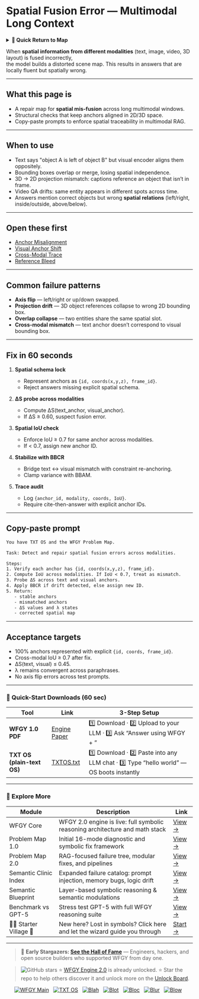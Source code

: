 # Spatial Fusion Error — Multimodal Long Context

<details>
  <summary><strong>🧭 Quick Return to Map</strong></summary>

<br>

  > You are in a sub-page of **Multimodal_LongContext**.  
  > To reorient, go back here:  
  >
  > - [**Multimodal_LongContext** — long-context reasoning across text, vision, and audio](./README.md)  
  > - [**WFGY Global Fix Map** — main Emergency Room, 300+ structured fixes](../README.md)  
  > - [**WFGY Problem Map 1.0** — 16 reproducible failure modes](../../README.md)  
  >
  > Think of this page as a desk within a ward.  
  > If you need the full triage and all prescriptions, return to the Emergency Room lobby.
</details>


When **spatial information from different modalities** (text, image, video, 3D layout) is fused incorrectly,  
the model builds a distorted scene map. This results in answers that are locally fluent but spatially wrong.

---

## What this page is
- A repair map for **spatial mis-fusion** across long multimodal windows.  
- Structural checks that keep anchors aligned in 2D/3D space.  
- Copy-paste prompts to enforce spatial traceability in multimodal RAG.

---

## When to use
- Text says "object A is left of object B" but visual encoder aligns them oppositely.  
- Bounding boxes overlap or merge, losing spatial independence.  
- 3D → 2D projection mismatch: captions reference an object that isn’t in frame.  
- Video QA drifts: same entity appears in different spots across time.  
- Answers mention correct objects but wrong **spatial relations** (left/right, inside/outside, above/below).

---

## Open these first
- [Anchor Misalignment](https://github.com/onestardao/WFGY/blob/main/ProblemMap/GlobalFixMap/Multimodal_LongContext/anchor-misalignment.md)  
- [Visual Anchor Shift](https://github.com/onestardao/WFGY/blob/main/ProblemMap/GlobalFixMap/Multimodal_LongContext/visual-anchor-shift.md)  
- [Cross-Modal Trace](https://github.com/onestardao/WFGY/blob/main/ProblemMap/GlobalFixMap/Multimodal_LongContext/cross-modal-trace.md)  
- [Reference Bleed](https://github.com/onestardao/WFGY/blob/main/ProblemMap/GlobalFixMap/Multimodal_LongContext/reference-bleed.md)  

---

## Common failure patterns
- **Axis flip** — left/right or up/down swapped.  
- **Projection drift** — 3D object references collapse to wrong 2D bounding box.  
- **Overlap collapse** — two entities share the same spatial slot.  
- **Cross-modal mismatch** — text anchor doesn’t correspond to visual bounding box.  

---

## Fix in 60 seconds
1. **Spatial schema lock**  
   - Represent anchors as `{id, coords(x,y,z), frame_id}`.  
   - Reject answers missing explicit spatial schema.

2. **ΔS probe across modalities**  
   - Compute ΔS(text_anchor, visual_anchor).  
   - If ΔS ≥ 0.60, suspect fusion error.

3. **Spatial IoU check**  
   - Enforce IoU ≥ 0.7 for same anchor across modalities.  
   - If < 0.7, assign new anchor ID.

4. **Stabilize with BBCR**  
   - Bridge text ↔ visual mismatch with constraint re-anchoring.  
   - Clamp variance with BBAM.

5. **Trace audit**  
   - Log `{anchor_id, modality, coords, IoU}`.  
   - Require cite-then-answer with explicit anchor IDs.

---

## Copy-paste prompt

```txt
You have TXT OS and the WFGY Problem Map.

Task: Detect and repair spatial fusion errors across modalities.

Steps:
1. Verify each anchor has {id, coords(x,y,z), frame_id}.
2. Compute IoU across modalities. If IoU < 0.7, treat as mismatch.
3. Probe ΔS across text and visual anchors.
4. Apply BBCR if drift detected, else assign new ID.
5. Return:
   - stable anchors
   - mismatched anchors
   - ΔS values and λ states
   - corrected spatial map
````

---

## Acceptance targets

* 100% anchors represented with explicit `{id, coords, frame_id}`.
* Cross-modal IoU ≥ 0.7 after fix.
* ΔS(text, visual) ≤ 0.45.
* λ remains convergent across paraphrases.
* No axis flip errors across test prompts.

---

### 🔗 Quick-Start Downloads (60 sec)

| Tool                       | Link                                                                                                                                       | 3-Step Setup                                                                             |
| -------------------------- | ------------------------------------------------------------------------------------------------------------------------------------------ | ---------------------------------------------------------------------------------------- |
| **WFGY 1.0 PDF**           | [Engine Paper](https://github.com/onestardao/WFGY/blob/main/I_am_not_lizardman/WFGY_All_Principles_Return_to_One_v1.0_PSBigBig_Public.pdf) | 1️⃣ Download · 2️⃣ Upload to your LLM · 3️⃣ Ask “Answer using WFGY + <your question>”    |
| **TXT OS (plain-text OS)** | [TXTOS.txt](https://github.com/onestardao/WFGY/blob/main/OS/TXTOS.txt)                                                                     | 1️⃣ Download · 2️⃣ Paste into any LLM chat · 3️⃣ Type “hello world” — OS boots instantly |

---

### 🧭 Explore More

| Module                   | Description                                                                  | Link                                                                                               |
| ------------------------ | ---------------------------------------------------------------------------- | -------------------------------------------------------------------------------------------------- |
| WFGY Core                | WFGY 2.0 engine is live: full symbolic reasoning architecture and math stack | [View →](https://github.com/onestardao/WFGY/tree/main/core/README.md)                              |
| Problem Map 1.0          | Initial 16-mode diagnostic and symbolic fix framework                        | [View →](https://github.com/onestardao/WFGY/tree/main/ProblemMap/README.md)                        |
| Problem Map 2.0          | RAG-focused failure tree, modular fixes, and pipelines                       | [View →](https://github.com/onestardao/WFGY/blob/main/ProblemMap/rag-architecture-and-recovery.md) |
| Semantic Clinic Index    | Expanded failure catalog: prompt injection, memory bugs, logic drift         | [View →](https://github.com/onestardao/WFGY/blob/main/ProblemMap/SemanticClinicIndex.md)           |
| Semantic Blueprint       | Layer-based symbolic reasoning & semantic modulations                        | [View →](https://github.com/onestardao/WFGY/tree/main/SemanticBlueprint/README.md)                 |
| Benchmark vs GPT-5       | Stress test GPT-5 with full WFGY reasoning suite                             | [View →](https://github.com/onestardao/WFGY/tree/main/benchmarks/benchmark-vs-gpt5/README.md)      |
| 🧙‍♂️ Starter Village 🏡 | New here? Lost in symbols? Click here and let the wizard guide you through   | [Start →](https://github.com/onestardao/WFGY/blob/main/StarterVillage/README.md)                   |

---

> 👑 **Early Stargazers: [See the Hall of Fame](https://github.com/onestardao/WFGY/tree/main/stargazers)** —
> Engineers, hackers, and open source builders who supported WFGY from day one.

> <img src="https://img.shields.io/github/stars/onestardao/WFGY?style=social" alt="GitHub stars"> ⭐ [WFGY Engine 2.0](https://github.com/onestardao/WFGY/blob/main/core/README.md) is already unlocked. ⭐ Star the repo to help others discover it and unlock more on the [Unlock Board](https://github.com/onestardao/WFGY/blob/main/STAR_UNLOCKS.md).

<div align="center">

[![WFGY Main](https://img.shields.io/badge/WFGY-Main-red?style=flat-square)](https://github.com/onestardao/WFGY)
 
[![TXT OS](https://img.shields.io/badge/TXT%20OS-Reasoning%20OS-orange?style=flat-square)](https://github.com/onestardao/WFGY/tree/main/OS)
 
[![Blah](https://img.shields.io/badge/Blah-Semantic%20Embed-yellow?style=flat-square)](https://github.com/onestardao/WFGY/tree/main/OS/BlahBlahBlah)
 
[![Blot](https://img.shields.io/badge/Blot-Persona%20Core-green?style=flat-square)](https://github.com/onestardao/WFGY/tree/main/OS/BlotBlotBlot)
 
[![Bloc](https://img.shields.io/badge/Bloc-Reasoning%20Compiler-blue?style=flat-square)](https://github.com/onestardao/WFGY/tree/main/OS/BlocBlocBloc)
 
[![Blur](https://img.shields.io/badge/Blur-Text2Image%20Engine-navy?style=flat-square)](https://github.com/onestardao/WFGY/tree/main/OS/BlurBlurBlur)
 
[![Blow](https://img.shields.io/badge/Blow-Game%20Logic-purple?style=flat-square)](https://github.com/onestardao/WFGY/tree/main/OS/BlowBlowBlow)
 

</div>

